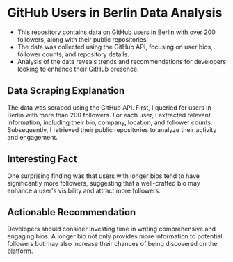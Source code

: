 # GitHub Users in Berlin Data Analysis

- This repository contains data on GitHub users in Berlin with over 200 followers, along with their public repositories.
- The data was collected using the GitHub API, focusing on user bios, follower counts, and repository details.
- Analysis of the data reveals trends and recommendations for developers looking to enhance their GitHub presence.

## Data Scraping Explanation

The data was scraped using the GitHub API. First, I queried for users in Berlin with more than 200 followers. For each user, I extracted relevant information, including their bio, company, location, and follower counts. Subsequently, I retrieved their public repositories to analyze their activity and engagement.

## Interesting Fact

One surprising finding was that users with longer bios tend to have significantly more followers, suggesting that a well-crafted bio may enhance a user's visibility and attract more followers.

## Actionable Recommendation

Developers should consider investing time in writing comprehensive and engaging bios. A longer bio not only provides more information to potential followers but may also increase their chances of being discovered on the platform.
